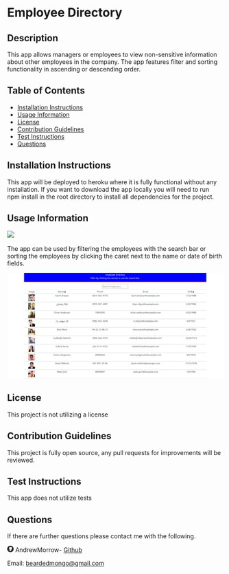 # Employee Directory

## Description

This app allows managers or employees to view non-sensitive information about other employees in the company. The app features filter and sorting functionality in ascending or descending order.

## Table of Contents

-   [Installation Instructions](#installation-instructions)
-   [Usage Information](#usage-information)
-   [License](#license)
-   [Contribution Guidelines](#contribution-guidelines)
-   [Test Instructions](#test-instructions)
-   [Questions](#questions)

## Installation Instructions

This app will be deployed to heroku where it is fully functional without any installation. If you want to download the app locally you will need to run npm install in the root directory to install all dependencies for the project.

## Usage Information

<img src = "https://img.shields.io/badge/license-None-blue">

The app can be used by filtering the employees with the search bar or sorting the employees by clicking the caret next to the name or date of birth fields.

<img src="assets/images/employeeDirectorySS.png">

## License

This project is not utilizing a license

## Contribution Guidelines

This project is fully open source, any pull requests for improvements will be reviewed.

## Test Instructions

This app does not utilize tests

## Questions

If there are further questions please contact me with the following.

<img src = "assets/images/githubLogoCrop.png" alt= 'Github Logo' width="15px" height="15px"> AndrewMorrow- <a href="https://github.com/AndrewMorrow" target= "_blank">Github</a>

Email: beardedmongo@gmail.com

